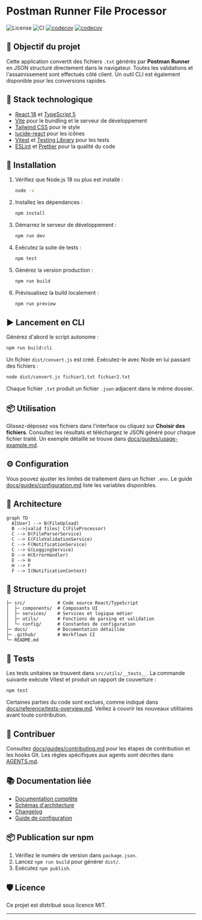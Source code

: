 # Postman Runner File Processor

![License](https://img.shields.io/badge/license-MIT-green)
![CI](https://github.com/Fr3doo/Postman_Runner_File_Processor/actions/workflows/ci.yml/badge.svg?branch=main)
[![codecov](https://codecov.io/gh/Fr3doo/Postman_Runner_File_Processor/branch/main/graph/badge.svg)](https://codecov.io/gh/Fr3doo/Postman_Runner_File_Processor)
[![codecov](https://codecov.io/gh/Fr3doo/Postman_Runner_File_Processor/branch/main/graph/badge.svg?token=5ad32e9e-b742-4566-8a01-9b42f9570ce8)](https://codecov.io/gh/Fr3doo/Postman_Runner_File_Processor)





## 🚀 Objectif du projet

Cette application convertit des fichiers `.txt` générés par **Postman Runner** en JSON structuré directement dans le navigateur. Toutes les validations et l'assainissement sont effectués côté client. Un outil CLI est également disponible pour les conversions rapides.

## 🧰 Stack technologique

- [React 18](https://react.dev/) et [TypeScript 5](https://www.typescriptlang.org/)
- [Vite](https://vitejs.dev/) pour le bundling et le serveur de développement
- [Tailwind CSS](https://tailwindcss.com/) pour le style
- [lucide-react](https://lucide.dev/) pour les icônes
- [Vitest](https://vitest.dev/) et [Testing Library](https://testing-library.com/) pour les tests
- [ESLint](https://eslint.org/) et [Prettier](https://prettier.io/) pour la qualité du code

## 🔧 Installation

1. Vérifiez que Node.js 18 ou plus est installé :
   ```bash
   node -v
   ```
2. Installez les dépendances :
   ```bash
   npm install
   ```
3. Démarrez le serveur de développement :
   ```bash
   npm run dev
   ```
4. Exécutez la suite de tests :
   ```bash
   npm test
   ```
5. Générez la version production :
   ```bash
   npm run build
   ```
6. Prévisualisez la build localement :
   ```bash
   npm run preview
   ```

## ▶️ Lancement en CLI

Générez d'abord le script autonome :

```bash
npm run build:cli
```

Un fichier `dist/convert.js` est créé. Exécutez-le avec Node en lui passant des
fichiers :

```bash
node dist/convert.js fichier1.txt fichier2.txt
```

Chaque fichier `.txt` produit un fichier `.json` adjacent dans le même dossier.

## 📦 Utilisation

Glissez-déposez vos fichiers dans l'interface ou cliquez sur **Choisir des fichiers**. Consultez les résultats et téléchargez le JSON généré pour chaque fichier traité. Un exemple détaillé se trouve dans [docs/guides/usage-example.md](docs/guides/usage-example.md).

## ⚙️ Configuration

Vous pouvez ajuster les limites de traitement dans un fichier `.env`. Le guide [docs/guides/configuration.md](docs/guides/configuration.md) liste les variables disponibles.

## 🧠 Architecture

```mermaid
graph TD
  A[User] --> B(FileUpload)
  B -->|valid files| C(FileProcessor)
  C --> D(FileParserService)
  C --> E(FileValidationService)
  C --> F(NotificationService)
  C --> G(LoggingService)
  D --> H(ErrorHandler)
  E --> H
  H --> F
  F --> I(NotificationContext)
```

## 📁 Structure du projet

```
├─ src/            # Code source React/TypeScript
│  ├─ components/  # Composants UI
│  ├─ services/    # Services et logique métier
│  ├─ utils/       # Fonctions de parsing et validation
│  └─ config/      # Constantes de configuration
├─ docs/           # Documentation détaillée
├─ .github/        # Workflows CI
└─ README.md
```

## 🧪 Tests

Les tests unitaires se trouvent dans `src/utils/__tests__`. La commande suivante exécute Vitest et produit un rapport de couverture :

```bash
npm test
```

Certaines parties du code sont exclues, comme indiqué dans [docs/reference/tests-overview.md](docs/reference/tests-overview.md). Veillez à couvrir les nouveaux utilitaires avant toute contribution.

## 🤝 Contribuer

Consultez [docs/guides/contributing.md](docs/guides/contributing.md) pour les étapes de contribution et les hooks Git. Les règles spécifiques aux agents sont décrites dans [AGENTS.md](AGENTS.md).

## 📚 Documentation liée

- [Documentation complète](docs/index.md)
- [Schémas d'architecture](docs/reference/architecture.md)
- [Changelog](docs/releases/changelog.md)
- [Guide de configuration](docs/guides/configuration.md)

## 📦 Publication sur npm

1. Vérifiez le numéro de version dans `package.json`.
2. Lancez `npm run build` pour générer `dist/`.
3. Exécutez `npm publish`.

## 🛡️ Licence

Ce projet est distribué sous licence MIT.

---
